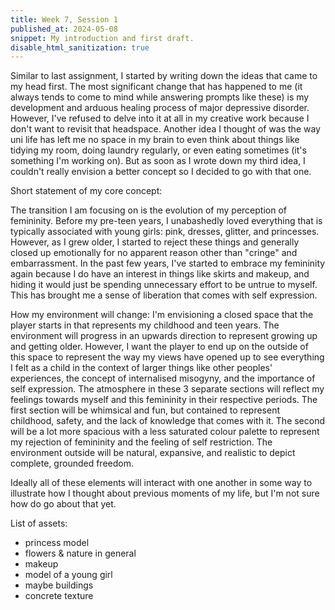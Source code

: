 ```yaml
---
title: Week 7, Session 1
published_at: 2024-05-08
snippet: My introduction and first draft.
disable_html_sanitization: true
---
```


Similar to last assignment, I started by writing down the ideas that came to my head first. The most significant change that has happened to me (it always tends to come to mind while answering prompts like these) is my development and arduous healing process of major depressive disorder. However, I've refused to delve into it at all in my creative work because I don't want to revisit that headspace. Another idea I thought of was the way uni life has left me no space in my brain to even think about things like tidying my room, doing laundry regularly, or even eating sometimes (it's something I'm working on). But as soon as I wrote down my third idea, I couldn't really envision a better concept so I decided to go with that one.

Short statement of my core concept:

The transition I am focusing on is the evolution of my perception of femininity. Before my pre-teen years, I unabashedly loved everything that is typically associated with young girls: pink, dresses, glitter, and princesses. However, as I grew older, I started to reject these things and generally closed up emotionally for no apparent reason other than "cringe" and embarrassment. In the past few years, I've started to embrace my femininity again because I do have an interest in things like skirts and makeup, and hiding it would just be spending unnecessary effort to be untrue to myself. This has brought me a sense of liberation that comes with self expression.

How my environment will change:
I'm envisioning a closed space that the player starts in that represents my childhood and teen years. The environment will progress in an upwards direction to represent growing up and getting older. However, I want the player to end up on the outside of this space to represent the way my views have opened up to see everything I felt as a child in the context of larger things like other peoples' experiences, the concept of internalised misogyny, and the importance of self expression. The atmosphere in these 3 separate sections will reflect my feelings towards myself and this femininity in their respective periods. The first section will be whimsical and fun, but contained to represent childhood, safety, and the lack of knowledge that comes with it. The second will be a lot more spacious with a less saturated colour palette to represent my rejection of femininity and the feeling of self restriction. The environment outside will be natural, expansive, and realistic to depict complete, grounded freedom. 

Ideally all of these elements will interact with one another in some way to illustrate how I thought about previous moments of my life, but I'm not sure how do go about that yet.

List of assets:
- princess model
- flowers & nature in general
- makeup
- model of a young girl
- maybe buildings
- concrete texture


<br><br>